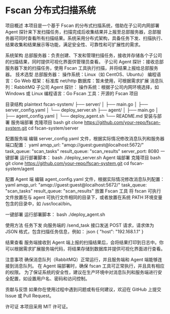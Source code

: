 # Fscan 分布式扫描系统
项目概述
本项目是一个基于 Fscan 的分布式扫描系统，借助在子公司内网部署 Agent 探针来下发扫描任务，扫描完成后收集结果并上报至总部服务器，总部服务器可同时查看所有扫描结果。系统采用分布式架构，具备任务下发、扫描执行、结果收集和结果展示等功能，满足安全性、可靠性和可扩展性的需求。

系统架构
总部服务器：负责创建、下发和管理扫描任务，接收并存储各个子公司的扫描结果，同时提供可视化界面供管理员查看。
子公司 Agent 探针：接收总部服务器下发的扫描任务，使用 Fscan 工具执行扫描，并将结果上报给总部服务器。
技术选型
总部服务器：
操作系统：Linux（如 CentOS、Ubuntu）
编程语言：Go
Web 框架：标准库 net/http
数据库：暂未使用，可根据需求扩展
消息队列：RabbitMQ
子公司 Agent 探针：
操作系统：根据子公司内网环境选择，如 Windows 或 Linux
编程语言：Go
Fscan 工具：开源的 Fscan 项目

目录结构
plaintext
fscan-system/
├── server/
│   ├── main.go
│   ├── server_config.yaml
│   └── deploy_server.sh
├── agent/
│   ├── main.go
│   ├── agent_config.yaml
│   └── deploy_agent.sh
└── README.md
安装与部署
服务端部署
克隆项目
bash
git clone https://github.com/your-repo/fscan-system.git
cd fscan-system/server

配置服务端
编辑 server_config.yaml 文件，根据实际情况修改消息队列和服务器端口配置：
yaml
amqp_url: "amqp://guest:guest@localhost:5672/"
task_queue: "scan_tasks"
result_queue: "scan_results"
server_port: 8080
一键部署
运行部署脚本：
bash
./deploy_server.sh
Agent 端部署
克隆项目
bash
git clone https://github.com/your-repo/fscan-system.git
cd fscan-system/agent

配置 Agent 端
编辑 agent_config.yaml 文件，根据实际情况修改消息队列配置：
yaml
amqp_url: "amqp://guest:guest@localhost:5672/"
task_queue: "scan_tasks"
result_queue: "scan_results"
放置 Fscan 工具
将 fscan 可执行文件放置在与 agent 可执行文件相同的目录下，或者放置在系统 PATH 环境变量包含的目录中，如 /usr/local/bin。

一键部署
运行部署脚本：
bash
./deploy_agent.sh

使用方法
任务下发
向服务端的 /send_task 接口发送 POST 请求，请求体为 JSON 格式，包含扫描任务信息，例如：
json
{
    "host": "192.168.1.1"
}

结果查看
服务端接收到 Agent 端上报的扫描结果后，会将结果打印到日志中。你可以根据需求扩展服务端代码，将结果存储到数据库并提供可视化界面进行查看。

注意事项
确保消息队列（RabbitMQ）正常运行，并且服务端和 Agent 端能够连接到消息队列。
在 Agent 端部署时，确保 fscan 工具可正常执行，并且具有相应的权限。
为了保证系统的安全性，建议在生产环境中对消息队列和服务端进行安全配置，如设置用户名、密码和访问控制。

贡献与反馈
如果你在使用过程中遇到问题或有任何建议，欢迎在 GitHub 上提交 Issue 或 Pull Request。

许可证
本项目采用 MIT 许可证。
